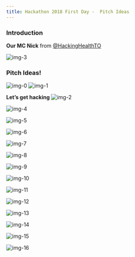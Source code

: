 ```yaml
---
title: Hackathon 2018 First Day -  Pitch Ideas
---
```


### Introduction 
**Our MC Nick** from [@HackingHealthTO](https://twitter.com/HackingHealthTO)

![img-3](/newsletter/img/hackathon/hackathon2018/day1/img-3.png "img-3")

### Pitch Ideas!

![img-0](/newsletter/img/hackathon/hackathon2018/day1/img-0.png "img-0")
![img-1](/newsletter/img/hackathon/hackathon2018/day1/img-1.png "img-1")

**Let’s get hacking**
![img-2](/newsletter/img/hackathon/hackathon2018/day1/img-2.png "img-2")

![img-4](/newsletter/img/hackathon/hackathon2018/day1/img-4.png "img-4")

![img-5](/newsletter/img/hackathon/hackathon2018/day1/img-5.png "img-5")

![img-6](/newsletter/img/hackathon/hackathon2018/day1/img-6.png "img-6")

![img-7](/newsletter/img/hackathon/hackathon2018/day1/img-7.png "img-7")

![img-8](/newsletter/img/hackathon/hackathon2018/day1/img-8.png "img-8")

![img-9](/newsletter/img/hackathon/hackathon2018/day1/img-9.png "img-9")

![img-10](/newsletter/img/hackathon/hackathon2018/day1/img-10.png "img-10")

![img-11](/newsletter/img/hackathon/hackathon2018/day1/img-11.png "img-11")

![img-12](/newsletter/img/hackathon/hackathon2018/day1/img-12.png "img-12")

![img-13](/newsletter/img/hackathon/hackathon2018/day1/img-13.png "img-13")

![img-14](/newsletter/img/hackathon/hackathon2018/day1/img-14.png "img-14")

![img-15](/newsletter/img/hackathon/hackathon2018/day1/img-15.png "img-15")

![img-16](/newsletter/img/hackathon/hackathon2018/day1/img-16.png "img-16")
